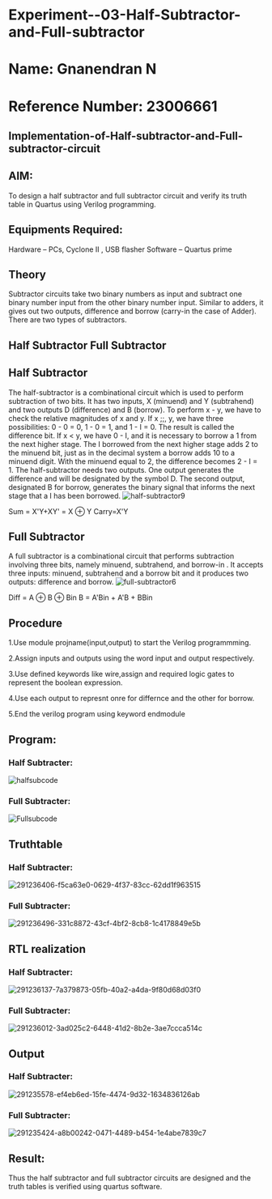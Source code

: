 # Experiment--03-Half-Subtractor-and-Full-subtractor
# Name: Gnanendran N
# Reference Number: 23006661
## Implementation-of-Half-subtractor-and-Full-subtractor-circuit
## AIM:
To design a half subtractor and full subtractor circuit and verify its truth table in Quartus using Verilog programming.

## Equipments Required:
Hardware – PCs, Cyclone II , USB flasher
Software – Quartus prime
## Theory
Subtractor circuits take two binary numbers as input and subtract one binary number input from the other binary number input. Similar to adders, it gives out two outputs, difference and borrow (carry-in the case of Adder). There are two types of subtractors.

## Half Subtractor Full Subtractor
## Half Subtractor
The half-subtractor is a combinational circuit which is used to perform subtraction of two bits. It has two inputs, X (minuend) and Y (subtrahend) and two outputs D (difference) and B (borrow). To perform x - y, we have to check the relative magnitudes of x and y. If x ;;, y, we have three possibilities: 0 - 0 = 0, 1 - 0 = 1, and 1 - I = 0. The result is called the difference bit. If x < y, we have 0 - I, and it is necessary to borrow a 1 from the next higher stage. The I borrowed from the next higher stage adds 2 to the minuend bit, just as in the decimal system a borrow adds 10 to a minuend digit. With the minuend equal to 2, the difference becomes 2 - I = 1. The half-subtractor needs two outputs. One output generates the difference and will be designated by the symbol D. The second output, designated B for borrow, generates the binary signal that informs the next stage that a I has been borrowed.
![half-subtractor9](https://user-images.githubusercontent.com/36288975/166112538-58c3bc7c-ee5d-4e6a-ac8d-8e8328efe27a.png)


Sum = X'Y+XY' = X ⊕ Y
Carry=X'Y

## Full Subtractor
A full subtractor is a combinational circuit that performs subtraction involving three bits, namely minuend, subtrahend, and borrow-in . It accepts three inputs: minuend, subtrahend and a borrow bit and it produces two outputs: difference and borrow. 
![full-subtractor6](https://user-images.githubusercontent.com/36288975/166112541-24c68359-3de8-4674-ae22-8272ffc385ed.png)


Diff = A ⊕ B ⊕ Bin B = A'Bin + A'B + BBin

## Procedure
1.Use module projname(input,output) to start the Verilog programmming.

2.Assign inputs and outputs using the word input and output respectively.

3.Use defined keywords like wire,assign and required logic gates to represent the boolean expression.

4.Use each output to represnt onre for differnce and the other for borrow.

5.End the verilog program using keyword endmodule

## Program:
### Half Subtracter:
![halfsubcode](https://github.com/GnanendranN/Experiment--04-Half-Subtractor-and-Full-subtractor/assets/138955207/87be2145-3221-437e-840e-8b97b2a7442d)

### Full Subtracter:
![Fullsubcode](https://github.com/GnanendranN/Experiment--04-Half-Subtractor-and-Full-subtractor/assets/138955207/e8d64e31-9432-48c6-8d34-e1f1037a3e74)

## Truthtable
### Half Subtracter:
![291236406-f5ca63e0-0629-4f37-83cc-62dd1f963515](https://github.com/GnanendranN/Experiment--04-Half-Subtractor-and-Full-subtractor/assets/138955207/0a0414f1-6ca7-4506-8a34-1dafa6f81316)
### Full Subtracter:
![291236496-331c8872-43cf-4bf2-8cb8-1c4178849e5b](https://github.com/GnanendranN/Experiment--04-Half-Subtractor-and-Full-subtractor/assets/138955207/02fc3fd9-8fb1-4df3-8ceb-c0e3fb3f2b42)

##  RTL realization
### Half Subtracter:
![291236137-7a379873-05fb-40a2-a4da-9f80d68d03f0](https://github.com/GnanendranN/Experiment--04-Half-Subtractor-and-Full-subtractor/assets/138955207/c4599f31-f331-442f-8206-03fb83eb3b5d)

### Full Subtracter:
![291236012-3ad025c2-6448-41d2-8b2e-3ae7ccca514c](https://github.com/GnanendranN/Experiment--04-Half-Subtractor-and-Full-subtractor/assets/138955207/9806c971-ebc3-42ca-911c-8808492a1c62)


## Output
### Half Subtracter:
![291235578-ef4eb6ed-15fe-4474-9d32-1634836126ab](https://github.com/GnanendranN/Experiment--04-Half-Subtractor-and-Full-subtractor/assets/138955207/27147ca5-ac99-4aad-9691-f5bffccb3d50)

### Full Subtracter:
![291235424-a8b00242-0471-4489-b454-1e4abe7839c7](https://github.com/GnanendranN/Experiment--04-Half-Subtractor-and-Full-subtractor/assets/138955207/3d881c4e-0d1c-4086-ba82-bf6492578083)

## Result:
Thus the half subtractor and full subtractor circuits are designed and the truth tables is verified using quartus software.
